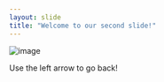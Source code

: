 ```yaml
---
layout: slide
title: "Welcome to our second slide!"
---
```

![image](https://user-images.githubusercontent.com/81977744/113594460-a4f3c300-962f-11eb-9a54-2a9761484404.png)

Use the left arrow to go back!

